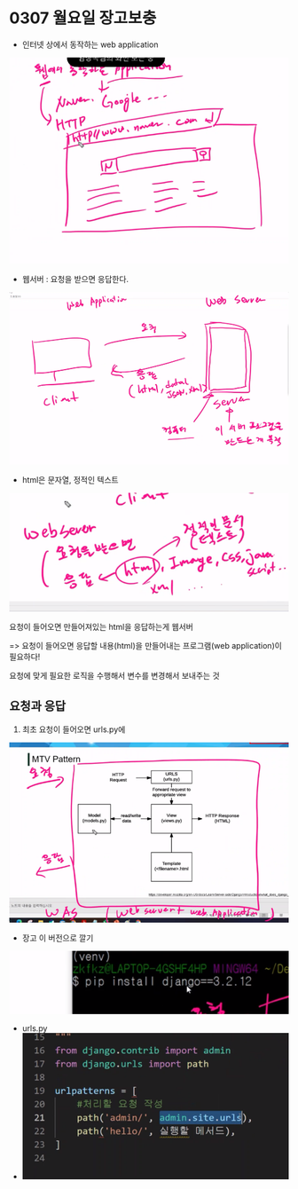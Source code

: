 # 0307 월요일 장고보충

* 인터넷 상에서 동작하는 web application

![image-20220307184015879](0307%20%EC%9B%94%EC%9A%94%EC%9D%BC%20%EC%9E%A5%EA%B3%A0%EB%B3%B4%EC%B6%A9.assets/image-20220307184015879.png)

* 웹서버 : 요청을 받으면 응답한다. 

![image-20220307184404738](0307%20%EC%9B%94%EC%9A%94%EC%9D%BC%20%EC%9E%A5%EA%B3%A0%EB%B3%B4%EC%B6%A9.assets/image-20220307184404738.png)



* html은 문자열, 정적인 텍스트

![image-20220307184606212](0307%20%EC%9B%94%EC%9A%94%EC%9D%BC%20%EC%9E%A5%EA%B3%A0%EB%B3%B4%EC%B6%A9.assets/image-20220307184606212.png)



요청이 들어오면 만들어져있는 html을 응답하는게 웹서버 

=> 요청이 들어오면 응답할 내용(html)을 만들어내는 프로그램(web application)이 필요하다!

요청에 맞게 필요한 로직을 수행해서 변수를 변경해서 보내주는 것





## 요청과 응답

1. 최초 요청이 들어오면 urls.py에 

![image-20220307185959135](0307%20%EC%9B%94%EC%9A%94%EC%9D%BC%20%EC%9E%A5%EA%B3%A0%EB%B3%B4%EC%B6%A9.assets/image-20220307185959135.png)



* 장고 이 버전으로 깔기

![image-20220307191052737](0307%20%EC%9B%94%EC%9A%94%EC%9D%BC%20%EC%9E%A5%EA%B3%A0%EB%B3%B4%EC%B6%A9.assets/image-20220307191052737.png)



* urls.py
* ![image-20220307192402535](0307%20%EC%9B%94%EC%9A%94%EC%9D%BC%20%EC%9E%A5%EA%B3%A0%EB%B3%B4%EC%B6%A9.assets/image-20220307192402535.png)

